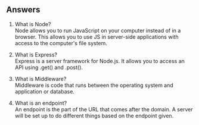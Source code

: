 ## Answers

1. What is Node?  
Node allows you to run JavaScript on your computer instead of in a browser. This allows you to use JS in server-side applications with access to the computer's file system. 

2. What is Express?  
Express is a server framework for Node.js. It allows you to access an API using .get() and .post().

3. What is Middleware?  
Middleware is code that runs between the operating system and application or database.

4. What is an endpoint?  
An endpoint is the part of the URL that comes after the domain. A server will be set up to do different things based on the endpoint given.
